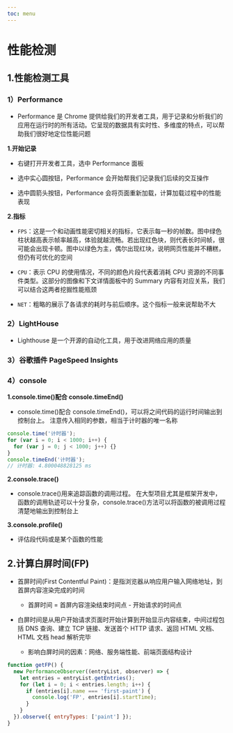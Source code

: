```yaml
---
toc: menu
---
```


# 性能检测

## 1.性能检测工具

### 1）Performance

- Performance 是 Chrome 提供给我们的开发者工具，用于记录和分析我们的应用在运行时的所有活动。它呈现的数据具有实时性、多维度的特点，可以帮助我们很好地定位性能问题

**1.开始记录**

- 右键打开开发者工具，选中 Performance 面板

- 选中实心圆按钮，Performance 会开始帮我们记录我们后续的交互操作

- 选中圆箭头按钮，Performance 会将页面重新加载，计算加载过程中的性能表现

**2.指标**

- `FPS`：这是一个和动画性能密切相关的指标，它表示每一秒的帧数。图中绿色柱状越高表示帧率越高，体验就越流畅。若出现红色块，则代表长时间帧，很可能会出现卡顿。图中以绿色为主，偶尔出现红块，说明网页性能并不糟糕，但仍有可优化的空间

- `CPU`：表示 CPU 的使用情况，不同的颜色片段代表着消耗 CPU 资源的不同事件类型。这部分的图像和下文详情面板中的 Summary 内容有对应关系，我们可以结合这两者挖掘性能瓶颈

- `NET`：粗略的展示了各请求的耗时与前后顺序。这个指标一般来说帮助不大

### 2）LightHouse

- Lighthouse 是一个开源的自动化工具，用于改进网络应用的质量

### 3）谷歌插件 PageSpeed Insights

### 4）console

**1.console.time()配合 console.timeEnd()**

- console.time()配合 console.timeEnd()，可以将之间代码的运行时间输出到控制台上。 注意传入相同的参数，相当于计时器的唯一名称

```js
console.time('计时器');
for (var i = 0; i < 1000; i++) {
  for (var j = 0; j < 1000; j++) {}
}
console.timeEnd('计时器');
// 计时器: 4.800048828125 ms
```

**2.console.trace()**

- console.trace()用来追踪函数的调用过程。 在大型项目尤其是框架开发中，函数的调用轨迹可以十分复杂，console.trace()方法可以将函数的被调用过程清楚地输出到控制台上

**3.console.profile()**

- 评估段代码或是某个函数的性能

## 2.计算白屏时间(FP)

- 首屏时间(First Contentful Paint)：是指浏览器从响应用户输入网络地址，到首屏内容渲染完成的时间

  - 首屏时间 = 首屏内容渲染结束时间点 - 开始请求的时间点

- 白屏时间是从用户开始请求页面时开始计算到开始显示内容结束，中间过程包括 DNS 查询、建立 TCP 链接、发送首个 HTTP 请求、返回 HTML 文档、HTML 文档 head 解析完毕
  - 影响白屏时间的因素：网络、服务端性能、前端页面结构设计

```js
function getFP() {
  new PerformanceObserver((entryList, observer) => {
    let entries = entryList.getEntries();
    for (let i = 0; i < entries.length; i++) {
      if (entries[i].name === 'first-paint') {
        console.log('FP', entries[i].startTime);
      }
    }
  }).observe({ entryTypes: ['paint'] });
}
```

